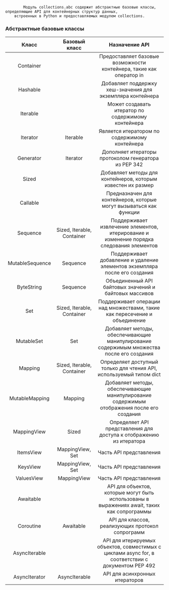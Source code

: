 ```
        Модуль collections.abc содержит абстрактные базовые классы, определяющие API для контейнерных структур данных, 
    встроенных в Python и предоставляемых модулем collections. 
```

### Абстрактные базовые классы
|      Класс      |       Базовый класс        |                                           Назначение API                                           |
|:---------------:|:--------------------------:|:--------------------------------------------------------------------------------------------------:|
|    Container    |                            |                Предоставляет базовые возможности контейнера, такие как оператор in                 |
|    Hashable     |                            |                     Добавляет поддержку хеш-значения для экземпляра контейнера                     |
|    Iterable     |                            |                         Может создавать итератор по содержимому контейнера                         |
|    Iterator     |          Iterable          |                           Является итератором по содержимому контейнера                            |
|    Generator    |          Iterator          |                        Дополняет итераторы протоколом генератора из PEP 342                        |
|      Sized      |                            |                    Добавляет методы для контейнеров, которым известен их размер                    |
|    Callable     |                            |                 Предназначен для контейнеров, которые могут вызываться как функции                 |
|    Sequence     | Sized, Iterable, Container |      Поддерживает извлечение элементов, итерирование и изменение порядка следования элементов      |
| MutableSequence |          Sequence          |             Поддерживает добавление и удаление элементов экземпляра после его создания             |
|   ByteString    |          Sequence          |                       Объединенный API байтовых значений и байтовых массивов                       |
|       Set       | Sized, Iterable, Container |             Поддерживает операции над множествами, такие как пересечение и объединение             |
|   MutableSet    |            Set             |      Добавляет методы, обеспечивающие манипулирование содержимым множества после его создания      |
|     Mapping     | Sized, Iterable, Container |                Определяет доступный только для чтения АРI, используемый типом dict                 |
| MutableMapping  |          Mapping           |     Добавляет методы, обеспечивающие манипулирование содержимым отображения после его создания     |
|   MappingView   |           Sized            |                Определяет API представления для доступа к отображению из итератора                 |
|    ItemsView    |      MappingView, Set      |                                      Часть АРI представления                                       |
|    KeysView     |      MappingView, Set      |                                      Часть АРI представления                                       |
|   ValuesView    |        MappingView         |                                      Часть API представления                                       |
|    Awaitable    |                            |    API для объектов, которые могут быть использованы в выражениях await, таких как сопрограммы     |
|    Coroutine    |         Awaitable          |                          API для классов, реализующих протокол сопрограмм                          |
|  AsyncIterable  |                            | API для итерируемых объектов, совместимых c циклами async for, в соответствии c документом PEP 492 |
|  AsyncIterator  |       AsyncIterable        |                                   АРI дпя асинхронных итераторов                                   |
